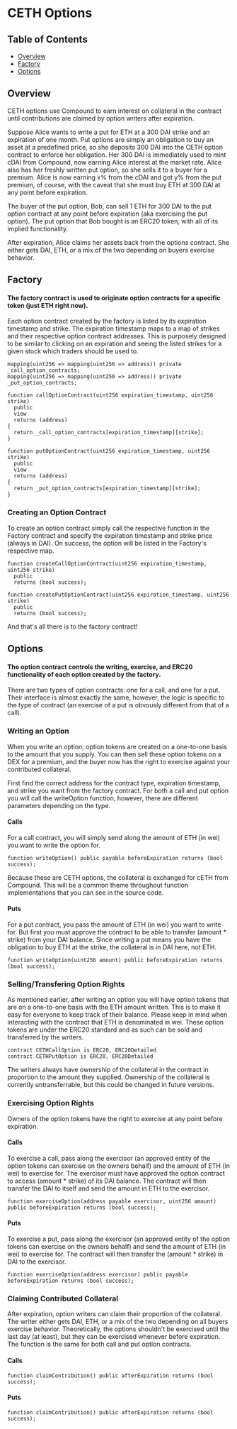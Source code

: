 # CETH Options

## Table of Contents
- [Overview](#Overview)
- [Factory](#Factory)
- [Options](#Options)

## Overview
CETH options use Compound to earn interest on collateral in the contract until contributions are claimed by option writers after expiration.

Suppose Alice wants to write a put for ETH at a 300 DAI strike and an expiration of one month. Put options are simply an obligation to buy an asset at a predefined price, so she deposits 300 DAI into the CETH option contract to enforce her obligation. Her 300 DAI is immediately used to mint cDAI from Compound, now earning Alice interest at the market rate. Alice also has her freshly written put option, so she sells it to a buyer for a premium. Alice is now earning x% from the cDAI and got y% from the put premium, of course, with the caveat that she must buy ETH at 300 DAI at any point before expiration. 

The buyer of the put option, Bob, can sell 1 ETH for 300 DAI to the put option contract at any point before expiration (aka exercising the put option). The put option that Bob bought is an ERC20 token, with all of its implied functionality.

After expiration, Alice claims her assets back from the options contract. She either gets DAI, ETH, or a mix of the two depending on buyers exercise behavior.

## Factory

#### The factory contract is used to originate option contracts for a specific token (just ETH right now). 

Each option contract created by the factory is listed by its expiration timestamp and strike. The expiration timestamp maps to a map of strikes and their respective option contract addresses. This is purposely designed to be similar to clicking on an expiration and seeing the listed strikes for a given stock which traders should be used to. 
```solidity
mapping(uint256 => mapping(uint256 => address)) private _call_option_contracts;
mapping(uint256 => mapping(uint256 => address)) private _put_option_contracts;

function callOptionContract(uint256 expiration_timestamp, uint256 strike) 
  public 
  view 
  returns (address) 
{
  return _call_option_contracts[expiration_timestamp][strike];
}
    
function putOptionContract(uint256 expiration_timestamp, uint256 strike) 
  public 
  view 
  returns (address) 
{
  return _put_option_contracts[expiration_timestamp][strike];
}
```

### Creating an Option Contract

To create an option contract simply call the respective function in the Factory contract and specify the expiration timestamp and strike price (always in DAI). On success, the option will be listed in the Factory's respective map.
```solidity
function createCallOptionContract(uint256 expiration_timestamp, uint256 strike) 
  public 
  returns (bool success);
  
function createPutOptionContract(uint256 expiration_timestamp, uint256 strike) 
  public 
  returns (bool success);
```

And that's all there is to the factory contract!

## Options

#### The option contract controls the writing, exercise, and ERC20 functionality of each option created by the factory. 

There are two types of option contracts: one for a call, and one for a put. Their interface is almost exactly the same, however, the logic is specific to the type of contract (an exercise of a put is obvously different from that of a call). 

### Writing an Option

When you write an option, option tokens are created on a one-to-one basis to the amount that you supply. You can then sell these option tokens on a DEX for a premium, and the buyer now has the right to exercise against your contributed collateral.

First find the correct address for the contract type, expiration timestamp, and strike you want from the factory contract. For both a call and put option you will call the writeOption function, however, there are different parameters depending on the type.

#### Calls 
For a call contract, you will simply send along the amount of ETH (in wei) you want to write the option for.
```solidity
function writeOption() public payable beforeExpiration returns (bool success);
```
Because these are CETH options, the collateral is exchanged for cETH from Compound. This will be a common theme throughout function implementations that you can see in the source code.

#### Puts
For a put contract, you pass the amount of ETH (in wei) you want to write for. But first you must approve the contract to be able to transfer (amount * strike) from your DAI balance. Since writing a put means you have the obligation to buy ETH at the strike, the collateral is in DAI here, not ETH. 
```solidity
function writeOption(uint256 amount) public beforeExpiration returns (bool success);
```

### Selling/Transfering Option Rights

As mentioned earlier, after writing an option you will have option tokens that are on a one-to-one basis with the ETH amount written. This is to make it easy for everyone to keep track of their balance. Please keep in mind when interacting with the contract that ETH is denominated in wei. These option tokens are under the ERC20 standard and as such can be sold and transferred by the writers.
```solidity
contract CETHCallOption is ERC20, ERC20Detailed
contract CETHPutOption is ERC20, ERC20Detailed
```
The writers always have ownership of the collateral in the contract in proportion to the amount they supplied. Ownership of the collateral is currently untransferrable, but this could be changed in future versions.

### Exercising Option Rights

Owners of the option tokens have the right to exercise at any point before expiration.

#### Calls 
To exercise a call, pass along the exercisor (an approved entity of the option tokens can exercise on the owners behalf) and the amount of ETH (in wei) to exercise for. The exercisor must have approved the option contract to access (amount * strike) of its DAI balance. The contract will then transfer the DAI to itself and send the amount in ETH to the exercisor.
```solidity
function exerciseOption(address payable exercisor, uint256 amount) public beforeExpiration returns (bool success);
```

#### Puts
To exercise a put, pass along the exercisor (an approved entity of the option tokens can exercise on the owners behalf) and send the amount of ETH (in wei) to exercise for. The contract will then transfer the (amount * strike) in DAI to the exercisor.
```solidity
function exerciseOption(address exercisor) public payable beforeExpiration returns (bool success);
```

### Claiming Contributed Collateral

After expiration, option writers can claim their proportion of the collateral. The writer either gets DAI, ETH, or a mix of the two depending on all buyers exercise behavior. Theoretically, the options shouldn't be exercised until the last day (at least), but they can be exercised whenever before expiration. The function is the same for both call and put option contracts.

#### Calls  
```solidity
function claimContribution() public afterExpiration returns (bool success);
```

#### Puts
```solidity
function claimContribution() public afterExpiration returns (bool success);
```
